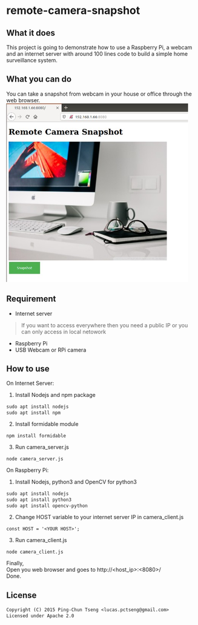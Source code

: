 # remote-camera-snapshot

## What it does
This project is going to demonstrate how to use a Raspberry Pi, a webcam and an internet server
with around 100 lines code to build a simple home surveillance system.


## What you can do
You can take a snapshot from webcam in your house or office through the web browser.
![image](https://github.com/bytestar/remote-camera-snapshot/blob/main/rcs_demo.jpg)

## Requirement
- Internet server
> If you want to access everywhere then you need a public IP or you can only access in local netowork
- Raspberry Pi
- USB Webcam or RPi camera


## How to use
On Internet Server:
1. Install Nodejs and npm package 
```
sudo apt install nodejs
sudo apt install npm
```
2. Install formidable module
```
npm install formidable
```
3. Run camera_server.js
```
node camera_server.js
```
On Raspberry Pi:
1. Install Nodejs, python3 and OpenCV for python3
```
sudo apt install nodejs
sudo apt install python3
sudo apt install opencv-python
```
2. Change HOST variable to your internet server IP in camera_client.js
```
const HOST = '<YOUR HOST>';
```
3. Run camera_client.js
```
node camera_client.js
```
Finally,<br/>
Open you web browser and goes to http://<host_ip>:<8080>/<br/>
Done.
 

## License
```
Copyright (C) 2015 Ping-Chun Tseng <lucas.pctseng@gmail.com> 
Licensed under Apache 2.0
```